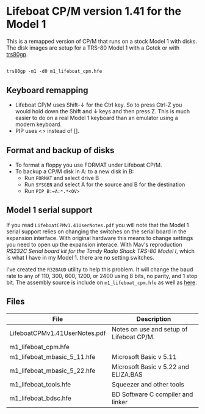 # Lifeboat CP/M version 1.41 for the Model 1

This is a remapped version of CP/M that runs on a stock Model 1 with disks.
The disk images are setup for a TRS-80 Model 1 with a Gotek or with
[trs80gp](http://48k.ca/trs80gp.html).

##
	trs80gp -m1 -d0 m1_lifeboat_cpm.hfe

## Keyboard remapping

* Lifeboat CP/M uses Shift-↓ for the Ctrl key. So to press Ctrl-Z you would
  hold down the Shift and ↓ keys and then press Z. This is much easier to do on
  a real Model 1 keyboard than an emulator using a modern keyboard.
* PIP uses <> instead of [].

## Format and backup of disks

* To format a floppy you use FORMAT under Lifeboat CP/M.
* To backup a CP/M disk in A: to a new disk in B:
  * Run ```FORMAT``` and select drive B
  * Run ```SYSGEN``` and select A for the source and B for the destination
  * Run ```PIP B:=A:*.*<OV>```

## Model 1 serial support

If you read ```LifeboatCPMv1.41UserNotes.pdf``` you will note that the Model 1
serial support relies on changing the switches on the serial board in the
expansion interface. With original hardware this means to change settings you
need to open up the expansion interace. With Mav's reproduction *RS232C Serial
board kit for the Tandy Radio Shack TRS-80 Model I*, which is what I have in my
Model 1. there are no setting switches.

I've created the ```R32BAUD``` utility to help this problem. It will change the
baud rate to any of 110, 300, 600, 1200, or 2400 using 8 bits, no parity, and 1
stop bit. The assembly source is include on ```m1_lifeboat_cpm.hfe``` as well
as [here](./asm/r32baud.asm).


## Files

| File | Description |
|------|-------------|
| LifeboatCPMv1.41UserNotes.pdf | Notes on use and setup of Lifeboat CP/M. |
| m1_lifeboat_cpm.hfe |
| m1_lifeboat_mbasic_5_11.hfe | Microsoft Basic v 5.11 |
| m1_lifeboat_mbasic_5_22.hfe | Microsoft Basic v 5.22 and ELIZA.BAS |
| m1_lifeboat_tools.hfe | Squeezer and other tools |
| m1_lifeboat_bdsc.hfe | BD Software C compiler and linker |
